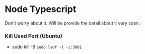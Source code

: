 # Node Typescript



Don't worry about it. Will be provide the detail about it very soon.

### Kill Used Port (Ubuntu)
* sudo kill -9 `sudo lsof -t -i:3001`
